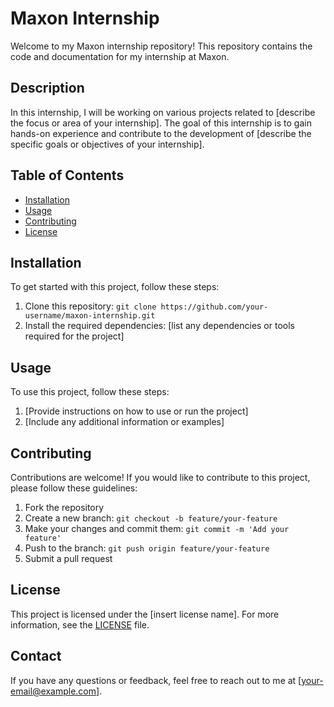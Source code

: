 # Maxon Internship

Welcome to my Maxon internship repository! This repository contains the code and documentation for my internship at Maxon.

## Description

In this internship, I will be working on various projects related to [describe the focus or area of your internship]. The goal of this internship is to gain hands-on experience and contribute to the development of [describe the specific goals or objectives of your internship].

## Table of Contents

- [Installation](#installation)
- [Usage](#usage)
- [Contributing](#contributing)
- [License](#license)

## Installation

To get started with this project, follow these steps:

1. Clone this repository: `git clone https://github.com/your-username/maxon-internship.git`
2. Install the required dependencies: [list any dependencies or tools required for the project]

## Usage

To use this project, follow these steps:

1. [Provide instructions on how to use or run the project]
2. [Include any additional information or examples]

## Contributing

Contributions are welcome! If you would like to contribute to this project, please follow these guidelines:

1. Fork the repository
2. Create a new branch: `git checkout -b feature/your-feature`
3. Make your changes and commit them: `git commit -m 'Add your feature'`
4. Push to the branch: `git push origin feature/your-feature`
5. Submit a pull request

## License

This project is licensed under the [insert license name]. For more information, see the [LICENSE](LICENSE) file.

## Contact

If you have any questions or feedback, feel free to reach out to me at [your-email@example.com].
